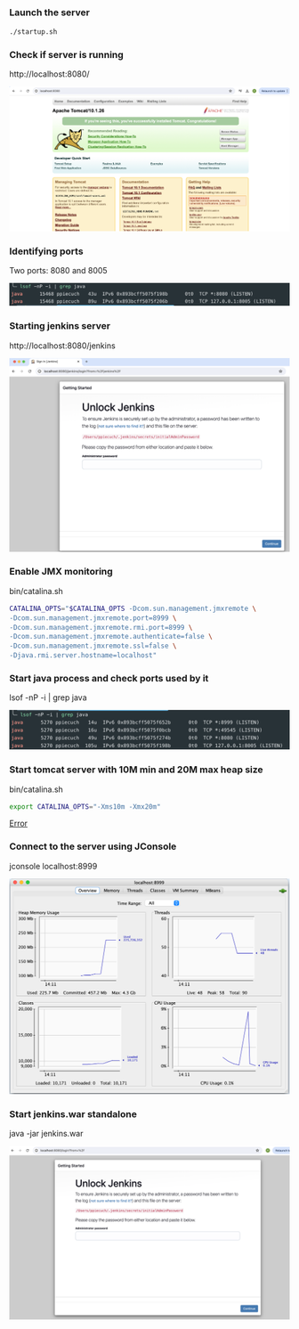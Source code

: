 ### Launch the server

```bash
./startup.sh
```

### Check if server is running

http://localhost:8080/

![Root page](images/root-page.png)

### Identifying ports

Two ports: 8080 and 8005

![Identifing ports](images/ports.png)

### Starting jenkins server

http://localhost:8080/jenkins

![Jenkins server](images/jenkins.png)

### Enable JMX monitoring

bin/catalina.sh

```bash
CATALINA_OPTS="$CATALINA_OPTS -Dcom.sun.management.jmxremote \
-Dcom.sun.management.jmxremote.port=8999 \
-Dcom.sun.management.jmxremote.rmi.port=8999 \
-Dcom.sun.management.jmxremote.authenticate=false \
-Dcom.sun.management.jmxremote.ssl=false \
-Djava.rmi.server.hostname=localhost"
```

### Start java process and check ports used by it

lsof -nP -i | grep java

![Java process](images/java-process.png)


### Start tomcat server with 10M min and 20M max heap size

bin/catalina.sh

```bash
export CATALINA_OPTS="-Xms10m -Xmx20m"
```

[Error](images/error.png)

### Connect to the server using JConsole

jconsole localhost:8999

![JConsole](images/jconsole.png)

### Start jenkins.war standalone

java -jar jenkins.war

![Jenkins standalone](images/jenkins-standalone.png)

